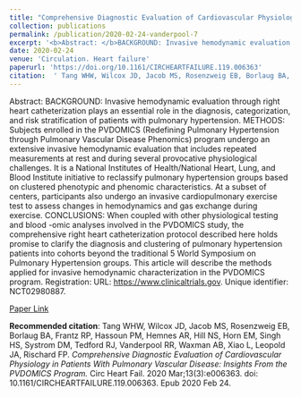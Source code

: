 ```yaml
--- 
title: "Comprehensive Diagnostic Evaluation of Cardiovascular Physiology in Patients With Pulmonary Vascular Disease: Insights From the PVDOMICS Program." 
collection: publications 
permalink: /publication/2020-02-24-vanderpool-7 
excerpt: '<b>Abstract: </b>BACKGROUND: Invasive hemodynamic evaluation through right heart catheterization plays an essential role in the diagnosis, categorization, and risk stratification of patients with pulmonary hypertension. METHODS: Subjects enrolled in the PVDOMICS (Redefining Pulmonary Hypertension through Pulmonary Vascular Disease Phenomics) program undergo an extensive invasive hemodynamic evaluation that [...]' 
date: 2020-02-24 
venue: 'Circulation. Heart failure' 
paperurl: 'https://doi.org/10.1161/CIRCHEARTFAILURE.119.006363' 
citation:  ' Tang WHW, Wilcox JD, Jacob MS, Rosenzweig EB, Borlaug BA, Frantz RP, Hassoun PM, Hemnes AR, Hill NS, Horn EM, Singh HS, Systrom DM, Tedford RJ, Vanderpool RR, Waxman AB, Xiao L, Leopold JA, Rischard FP. <i>Comprehensive Diagnostic Evaluation of Cardiovascular Physiology in Patients With Pulmonary Vascular Disease: Insights From the PVDOMICS Program.</i> Circ Heart Fail. 2020 Mar;13(3):e006363. doi: 10.1161/CIRCHEARTFAILURE.119.006363. Epub 2020 Feb 24.' 
--- 
```

Abstract:  BACKGROUND: Invasive hemodynamic evaluation through right heart catheterization plays an essential role in the diagnosis, categorization, and risk stratification of patients with pulmonary hypertension. METHODS: Subjects enrolled in the PVDOMICS (Redefining Pulmonary Hypertension through Pulmonary Vascular Disease Phenomics) program undergo an extensive invasive hemodynamic evaluation that includes repeated measurements at rest and during several provocative physiological challenges. It is a National Institutes of Health/National Heart, Lung, and Blood Institute initiative to reclassify pulmonary hypertension groups based on clustered phenotypic and phenomic characteristics. At a subset of centers, participants also undergo an invasive cardiopulmonary exercise test to assess changes in hemodynamics and gas exchange during exercise. CONCLUSIONS: When coupled with other physiological testing and blood -omic analyses involved in the PVDOMICS study, the comprehensive right heart catheterization protocol described here holds promise to clarify the diagnosis and clustering of pulmonary hypertension patients into cohorts beyond the traditional 5 World Symposium on Pulmonary Hypertension groups. This article will describe the methods applied for invasive hemodynamic characterization in the PVDOMICS program. Registration: URL: https://www.clinicaltrials.gov. Unique identifier: NCT02980887.  
 
[Paper Link](https://doi.org/10.1161/CIRCHEARTFAILURE.119.006363) 
 
<b>Recommended citation</b>:  Tang WHW, Wilcox JD, Jacob MS, Rosenzweig EB, Borlaug BA, Frantz RP, Hassoun PM, Hemnes AR, Hill NS, Horn EM, Singh HS, Systrom DM, Tedford RJ, Vanderpool RR, Waxman AB, Xiao L, Leopold JA, Rischard FP. <i>Comprehensive Diagnostic Evaluation of Cardiovascular Physiology in Patients With Pulmonary Vascular Disease: Insights From the PVDOMICS Program.</i> Circ Heart Fail. 2020 Mar;13(3):e006363. doi: 10.1161/CIRCHEARTFAILURE.119.006363. Epub 2020 Feb 24. 

